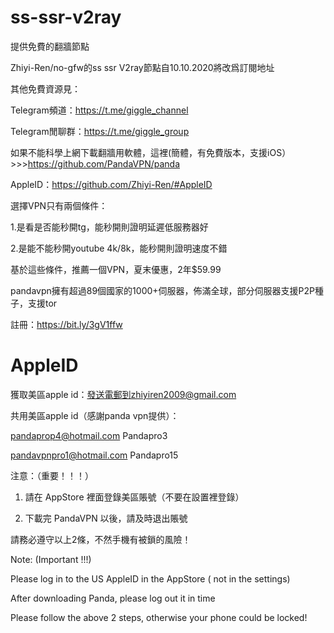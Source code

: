 # ss-ssr-v2ray
提供免費的翻牆節點

Zhiyi-Ren/no-gfw的ss ssr V2ray節點自10.10.2020將改爲訂閱地址

其他免費資源見：

Telegram頻道：https://t.me/giggle_channel

Telegram閒聊群：https://t.me/giggle_group

如果不能科學上網下載翻牆用軟體，這裡(簡體，有免費版本，支援iOS）>>>https://github.com/PandaVPN/panda

AppleID：https://github.com/Zhiyi-Ren/#AppleID

選擇VPN只有兩個條件：

1.是看是否能秒開tg，能秒開則證明延遲低服務器好

2.是能不能秒開youtube 4k/8k，能秒開則證明速度不錯

基於這些條件，推薦一個VPN，夏末優惠，2年$59.99

pandavpn擁有超過89個國家的1000+伺服器，佈滿全球，部分伺服器支援P2P種子，支援tor

註冊：https://bit.ly/3gV1ffw

# AppleID

獲取美區apple id：發送電郵到zhiyiren2009@gmail.com

共用美區apple id（感謝panda vpn提供）：

pandaprop4@hotmail.com Pandapro3

pandavpnpro1@hotmail.com Pandapro15

注意：（重要！！！）

1. 請在 AppStore 裡面登錄美區賬號（不要在設置裡登錄）

2. 下載完 PandaVPN 以後，請及時退出賬號

請務必遵守以上2條，不然手機有被鎖的風險！

Note: (Important !!!)

Please log in to the US AppleID in the AppStore ( not in the settings)

After downloading Panda, please log out it in time

Please follow the above 2 steps, otherwise your phone could be locked!
